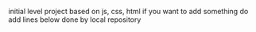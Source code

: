 initial level project based on js, css, html
if you want to add something do add lines below
done by local repository
